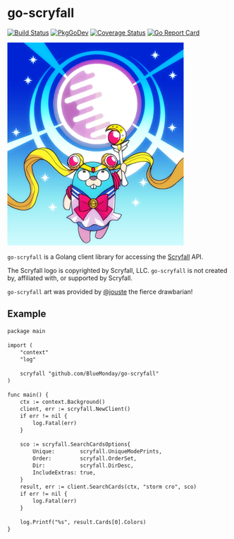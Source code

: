 # go-scryfall

[![Build Status](https://travis-ci.com/BlueMonday/go-scryfall.svg?branch=master)](https://travis-ci.com/BlueMonday/go-scryfall) [![PkgGoDev](https://pkg.go.dev/badge/github.com/BlueMonday/go-scryfall)](https://pkg.go.dev/github.com/BlueMonday/go-scryfall) [![Coverage Status](https://img.shields.io/coveralls/github/BlueMonday/go-scryfall/master.svg)](https://coveralls.io/github/BlueMonday/go-scryfall?branch=master) [![Go Report Card](https://goreportcard.com/badge/github.com/BlueMonday/go-scryfall)](https://goreportcard.com/report/github.com/BlueMonday/go-scryfall)

![go-scryfall](./go-scryfall.png)

`go-scryfall` is a Golang client library for accessing the [Scryfall](https://scryfall.com/) API.

The Scryfall logo is copyrighted by Scryfall, LLC. `go-scryfall` is not created
by, affiliated with, or supported by Scryfall.

`go-scryfall` art was provided by [@jouste](https://twitter.com/jouste) the fierce drawbarian!

## Example

```golang
package main

import (
	"context"
	"log"

	scryfall "github.com/BlueMonday/go-scryfall"
)

func main() {
	ctx := context.Background()
	client, err := scryfall.NewClient()
	if err != nil {
		log.Fatal(err)
	}

	sco := scryfall.SearchCardsOptions{
		Unique:        scryfall.UniqueModePrints,
		Order:         scryfall.OrderSet,
		Dir:           scryfall.DirDesc,
		IncludeExtras: true,
	}
	result, err := client.SearchCards(ctx, "storm cro", sco)
	if err != nil {
		log.Fatal(err)
	}

	log.Printf("%s", result.Cards[0].Colors)
}
```
